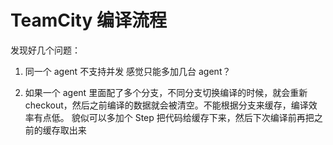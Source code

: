 # TeamCity 编译流程

发现好几个问题：
1. 同一个 agent 不支持并发
感觉只能多加几台 agent？

2. 如果一个 agent 里面配了多个分支，不同分支切换编译的时候，就会重新 checkout，然后之前编译的数据就会被清空。不能根据分支来缓存，编译效率有点低。
貌似可以多加个 Step 把代码给缓存下来，然后下次编译前再把之前的缓存取出来
